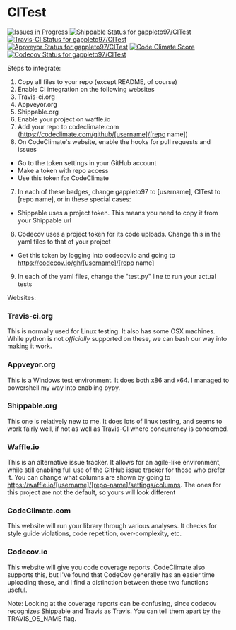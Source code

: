 # CITest

[ ![Issues in Progress](https://img.shields.io/waffle/label/gappleto97/CITest/in%20progress.svg?maxAge=2592000)](https://waffle.io/gappleto97/CITest) [ ![Shippable Status for gappleto97/CITest](https://img.shields.io/shippable/5699df471895ca44746ffb9f/master.svg?maxAge=3600&label=Linux)](https://app.shippable.com/projects/5699df471895ca44746ffb9f) [ ![Travis-CI Status for gappleto97/CITest](https://img.shields.io/travis/gappleto97/CITest/master.svg?maxAge=3600&label=OSX)](https://travis-ci.org/gappleto97/CITest) [ ![Appveyor Status for gappleto97/CITest](https://img.shields.io/appveyor/ci/gappleto97/CITest/master.svg?maxAge=3600&label=WIndows)](https://ci.appveyor.com/project/gappleto97/citest) [ ![Code Climate Score](https://img.shields.io/codeclimate/github/gappleto97/CITest.svg?maxAge=3600)](https://codeclimate.com/github/gappleto97/CITest) [ ![Codecov Status for gappleto97/CITest](https://img.shields.io/codecov/c/github/gappleto97/CITest/master.svg?maxAge=3600)](https://codecov.io/gh/gappleto97/CITest)

Steps to integrate:

1. Copy all files to your repo (except README, of course)
2. Enable CI integration on the following websites
  1. Travis-ci.org
  2. Appveyor.org
  3. Shippable.org
4. Enable your project on waffle.io
5. Add your repo to codeclimate.com (https://codeclimate.com/github/[username]/[repo name])
6. On CodeClimate's website, enable the hooks for pull requests and issues
  * Go to the token settings in your GitHub account
  * Make a token with repo access
  * Use this token for CodeClimate
7. In each of these badges, change gappleto97 to [username], CITest to [repo name], or in these special cases:
  * Shippable uses a project token. This means you need to copy it from your Shippable url
8. Codecov uses a project token for its code uploads. Change this in the yaml files to that of your project
  * Get this token by logging into codecov.io and going to https://codecov.io/gh/[username]/[repo name]
9. In each of the yaml files, change the "test.py" line to run your actual tests

Websites:

### Travis-ci.org

This is normally used for Linux testing. It also has some OSX machines. While python is not *officially* supported on these, we can bash our way into making it work.

### Appveyor.org

This is a Windows test environment. It does both x86 and x64. I managed to powershell my way into enabling pypy.

### Shippable.org

This one is relatively new to me. It does lots of linux testing, and seems to work fairly well, if not as well as Travis-CI where concurrency is concerned.

### Waffle.io

This is an alternative issue tracker. It allows for an agile-like environment, while still enabling full use of the GitHub issue tracker for those who prefer it. You can change what columns are shown by going to https://waffle.io/[username]/[repo-name]/settings/columns. The ones for this project are not the default, so yours will look different

### CodeClimate.com

This website will run your library through various analyses. It checks for style guide violations, code repetition, over-complexity, etc.

### Codecov.io

This website will give you code coverage reports. CodeClimate also supports this, but I've found that CodeCov generally has an easier time uploading these, and I find a distinction between these two functions useful.

Note: Looking at the coverage reports can be confusing, since codecov recognizes Shippable and Travis as Travis. You can tell them apart by the TRAVIS_OS_NAME flag.
